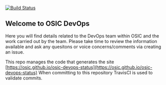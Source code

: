 [![Build Status](https://travis-ci.org/osic/osic-devops-status.svg?branch=master)](https://travis-ci.org/osic/osic-devops-status)  

## Welcome to OSIC DevOps  

Here you will find details related to the DevOps team within OSIC and the work carried out by the team. Please take time to review the information available and ask any quesitons or voice concerns/comments via creating an issue.  

This repo manages the code that generates the site [https://osic.github.io/osic-devops-status](https://osic.github.io/osic-devops-status) When committing to this repository TravisCI is used to validate commits.  
